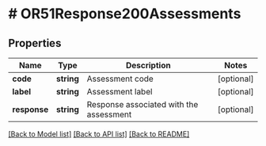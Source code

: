 # # OR51Response200Assessments

## Properties

Name | Type | Description | Notes
------------ | ------------- | ------------- | -------------
**code** | **string** | Assessment code | [optional]
**label** | **string** | Assessment label | [optional]
**response** | **string** | Response associated with the assessment | [optional]

[[Back to Model list]](../../README.md#models) [[Back to API list]](../../README.md#endpoints) [[Back to README]](../../README.md)
